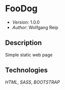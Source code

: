 # FooDog

* *Version*: 1.0.0
* *Author*: Wolfgang Reip

Description
----
Simple static web page

Technologies
----
*HTML*, *SASS*, *BOOTSTRAP* 

